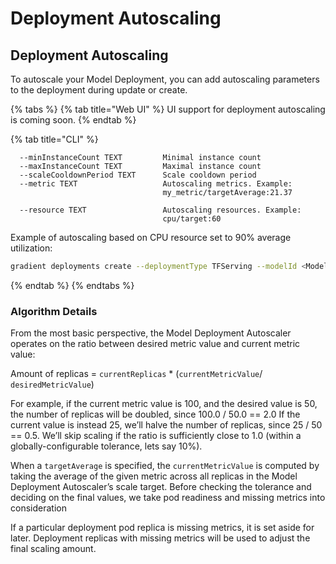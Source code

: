 # Deployment Autoscaling

## Deployment Autoscaling 

To autoscale your Model Deployment, you can add autoscaling parameters to the deployment during update or create.

{% tabs %}
{% tab title="Web UI" %}
UI support for deployment autoscaling is coming soon.
{% endtab %}

{% tab title="CLI" %}
```text
  --minInstanceCount TEXT         Minimal instance count
  --maxInstanceCount TEXT         Maximal instance count
  --scaleCooldownPeriod TEXT      Scale cooldown period
  --metric TEXT                   Autoscaling metrics. Example:
                                  my_metric/targetAverage:21.37

  --resource TEXT                 Autoscaling resources. Example:
                                  cpu/target:60
```

Example of autoscaling based on CPU resource set to 90% average utilization: 

```bash
gradient deployments create --deploymentType TFServing --modelId <ModelID> --name <name> --machineType c5.xlarge --minInstanceCount 1 --maxInstanceCount 5 --resource cpuPercentage/targetAverage:90 --imageUrl tensorflow/serving --instanceCount 1 ... 
```
{% endtab %}
{% endtabs %}

### **Algorithm Details**

From the most basic perspective, the Model Deployment Autoscaler operates on the ratio between desired metric value and current metric value:  
  
Amount of replicas  = `currentReplicas` \* \(`currentMetricValue`/ `desiredMetricValue`\)  
  
For example, if the current metric value is 100, and the desired value is 50, the number of replicas will be doubled, since 100.0 / 50.0 == 2.0 If the current value is instead 25, we’ll halve the number of replicas, since 25 / 50 == 0.5. We’ll skip scaling if the ratio is sufficiently close to 1.0 \(within a globally-configurable tolerance, lets say 10%\).  
  
When a `targetAverage` is specified, the `currentMetricValue` is computed by taking the average of the given metric across all replicas in the Model Deployment Autoscaler’s scale target. Before checking the tolerance and deciding on the final values, we take pod readiness and missing metrics into consideration  
  
If a particular deployment pod replica is missing metrics, it is set aside for later. Deployment replicas with missing metrics will be used to adjust the final scaling amount.

